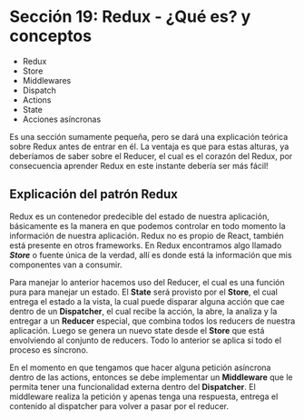 # Sección 19: Redux - ¿Qué es? y conceptos

- Redux
- Store
- Middlewares
- Dispatch
- Actions
- State
- Acciones asíncronas

Es una sección sumamente pequeña, pero se dará una explicación teórica sobre Redux antes de entrar en él. La ventaja es que para estas alturas, ya deberíamos de saber sobre el Reducer, el cual es el corazón del Redux, por consecuencia aprender Redux en este instante debería ser más fácil!

## Explicación del patrón Redux

Redux es un contenedor predecible del estado de nuestra aplicación, básicamente es la manera en que podemos controlar en todo momento la información de nuestra aplicación. Redux no es propio de React, también está presente en otros frameworks. En Redux encontramos algo llamado ***Store*** o fuente única de la verdad, allí es donde está la información que mis componentes van a consumir.

Para manejar lo anterior hacemos uso del Reducer, el cual es una función pura para manejar un estado. El **State** será provisto por el **Store**, el cual entrega el estado a la vista, la cual puede disparar alguna acción que cae dentro de un **Dispatcher**, el cual recibe la acción, la abre, la analiza y la entregar a un **Reducer** especial, que combina todos los reducers de nuestra aplicación. Luego se genera un nuevo state desde el **Store** que está envolviendo al conjunto de reducers. Todo lo anterior se aplica si todo el proceso es síncrono.

En el momento en que tengamos que hacer alguna petición asíncrona dentro de las actions, entonces se debe implementar un **Middleware** que le permita tener una funcionalidad externa dentro del **Dispatcher**. El middleware realiza la petición y apenas tenga una respuesta, entrega el contenido al dispatcher para volver a pasar por el reducer.
